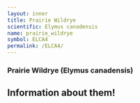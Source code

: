 ```yaml
---
layout: inner
title: Prairie Wildrye
scientific: Elymus canadensis
name: prairie_wildrye
symbol: ELCA4
permalink: /ELCA4/
---
```


### Prairie Wildrye (Elymus canadensis)

## Information about them!
